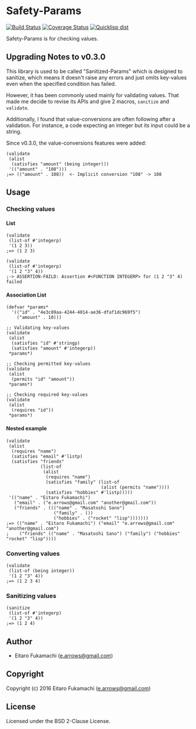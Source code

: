 # Safety-Params

[![Build Status](https://travis-ci.org/fukamachi/sanitized-params.svg?branch=master)](https://travis-ci.org/fukamachi/sanitized-params)
[![Coverage Status](https://coveralls.io/repos/fukamachi/sanitized-params/badge.svg?branch=master)](https://coveralls.io/r/fukamachi/sanitized-params)
[![Quicklisp dist](http://quickdocs.org/badge/sanitized-params.svg)](http://quickdocs.org/sanitized-params/)

Safety-Params is for checking values.

## Upgrading Notes to v0.3.0

This library is used to be called "Sanitized-Params" which is designed to sanitize, which means it doesn't raise any errors and just omits key-values even when the specified condition has failed.

However, it has been commonly used mainly for validating values. That made me decide to revise its APIs and give 2 macros, `sanitize` and `validate`.

Additionally, I found that value-conversions are often following after a validation. For instance, a code expecting an integer but its input could be a string.

Since v0.3.0, the value-conversions features were added:

```common-lisp
(validate
 (alist
  (satisfies "amount" (being integer)))
 '(("amount" . "108")))
;=> (("amount" . 108))  <- Implicit conversion "108" -> 108
```

## Usage

### Checking values

#### List

```common-lisp
(validate
 (list-of #'integerp)
 '(1 2 3))
;=> (1 2 3)

(validate
 (list-of #'integerp)
 '(1 2 "3" 4))
;-> ASSERTION-FAILD: Assertion #<FUNCTION INTEGERP> for (1 2 "3" 4) failed
```

#### Association List

```common-lisp
(defvar *params*
  '(("id" . "4e3c89aa-4244-4014-ae36-dfaf1dc969f5")
    ("amount" . 10)))

;; Validating key-values
(validate
 (alist
  (satisfies "id" #'stringp)
  (satisfies "amount" #'integerp))
 *params*)

;; Checking permitted key-values
(validate
 (alist
  (permits "id" "amount"))
 *params*)

;; Checking required key-values
(validate
 (alist
  (requires "id"))
 *params*)
```

#### Nested example

```common-lisp
(validate
 (alist
  (requires "name")
  (satisfies "email" #'listp)
  (satisfies "friends"
             (list-of
              (alist
               (requires "name")
               (satisfies "family" (list-of
                                    (alist (permits "name"))))
               (satisfies "hobbies" #'listp)))))
 '(("name" . "Eitaro Fukamachi")
   ("email" . ("e.arrows@gmail.com" "another@gmail.com"))
   ("friends" . ((("name" . "Masatoshi Sano")
                  ("family" . ())
                  ("hobbies" . ("rocket" "lisp")))))))
;=> (("name" . "Eitaro Fukamachi") ("email" "e.arrows@gmail.com" "another@gmail.com")
;    ("friends" (("name" . "Masatoshi Sano") ("family") ("hobbies" "rocket" "lisp"))))
```

### Converting values

```common-lisp
(validate
 (list-of (being integer))
 '(1 2 "3" 4))
;=> (1 2 3 4)
```

### Sanitizing values

```common-lisp
(sanitize
 (list-of #'integerp)
 '(1 2 "3" 4))
;=> (1 2 4)
```

## Author

* Eitaro Fukamachi (e.arrows@gmail.com)

## Copyright

Copyright (c) 2016 Eitaro Fukamachi (e.arrows@gmail.com)

## License

Licensed under the BSD 2-Clause License.
